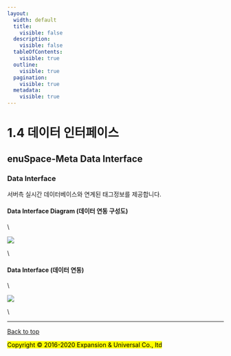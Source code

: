 ```yaml
---
layout:
  width: default
  title:
    visible: false
  description:
    visible: false
  tableOfContents:
    visible: true
  outline:
    visible: true
  pagination:
    visible: true
  metadata:
    visible: true
---
```


# 1.4 데이터 인터페이스

## enuSpace-Meta Data Interface <a href="#enuspace-meta-data-interface" id="enuspace-meta-data-interface"></a>

### Data Interface <a href="#data-interface" id="data-interface"></a>

서버측 실시간 데이터베이스와 연계된 태그정보를 제공합니다.

#### Data Interface Diagram (데이터 연동 구성도) <a href="#data-interface-diagram" id="data-interface-diagram"></a>

\


![](https://expnuni.github.io/enuspaceMeta_doc/docs/1.%20%EC%86%8C%EA%B0%9C/assets/enuspace_meta_diagram.png)

\


#### Data Interface (데이터 연동) <a href="#data-interface" id="data-interface"></a>

\


![](https://expnuni.github.io/enuspaceMeta_doc/docs/1.%20%EC%86%8C%EA%B0%9C/assets/enuspace_meta_data_interface.png)

\


***

[Back to top](1.4.md#enuspace-meta-data-interface)

<mark style="color:$info;">Copyright © 2016-2020 Expansion & Universal Co., ltd</mark>
